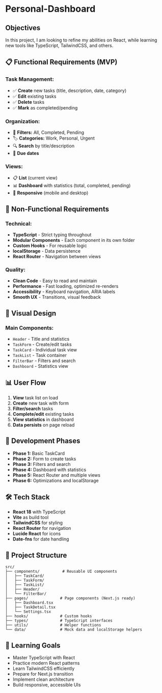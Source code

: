 # Personal-Dashboard

## Objectives
In this project, I am looking to refine my abilities on React, while learning new tools like TypeScript, TailwindCSS, and others.

## 📋 Functional Requirements (MVP)

### Task Management:
- ✅ **Create** new tasks (title, description, date, category)
- ✅ **Edit** existing tasks
- ✅ **Delete** tasks
- ✅ **Mark** as completed/pending

### Organization:
- 📂 **Filters:** All, Completed, Pending
- 🏷️ **Categories:** Work, Personal, Urgent
- 🔍 **Search** by title/description
- 📅 **Due dates**

### Views:
- 📋 **List** (current view)
- 📊 **Dashboard** with statistics (total, completed, pending)
- 📱 **Responsive** (mobile and desktop)

## 🔧 Non-Functional Requirements

### Technical:
- **TypeScript** - Strict typing throughout
- **Modular Components** - Each component in its own folder
- **Custom Hooks** - For reusable logic
- **localStorage** - Data persistence
- **React Router** - Navigation between views

### Quality:
- **Clean Code** - Easy to read and maintain
- **Performance** - Fast loading, optimized re-renders
- **Accessibility** - Keyboard navigation, ARIA labels
- **Smooth UX** - Transitions, visual feedback

## 🎨 Visual Design

### Main Components:
- `Header` - Title and statistics
- `TaskForm` - Create/edit tasks
- `TaskCard` - Individual task view
- `TaskList` - Task container
- `FilterBar` - Filters and search
- `Dashboard` - Statistics view

## 📊 User Flow

1. **View** task list on load
2. **Create** new task with form
3. **Filter/search** tasks
4. **Complete/edit** existing tasks
5. **View statistics** in dashboard
6. **Data persists** on page reload

## 🚀 Development Phases

- **Phase 1:** Basic TaskCard
- **Phase 2:** Form to create tasks
- **Phase 3:** Filters and search
- **Phase 4:** Dashboard with statistics
- **Phase 5:** React Router and multiple views
- **Phase 6:** Optimizations and localStorage

## 🛠️ Tech Stack

- **React 18** with TypeScript
- **Vite** as build tool
- **TailwindCSS** for styling
- **React Router** for navigation
- **Lucide React** for icons
- **Date-fns** for date handling

## 📁 Project Structure

```
src/
├── components/          # Reusable UI components
│   ├── TaskCard/
│   ├── TaskForm/
│   ├── TaskList/
│   ├── Header/
│   └── FilterBar/
├── pages/              # Page components (Next.js ready)
│   ├── Dashboard.tsx
│   ├── TaskDetail.tsx
│   └── Settings.tsx
├── hooks/              # Custom hooks
├── types/              # TypeScript interfaces
├── utils/              # Helper functions
└── data/               # Mock data and localStorage helpers
```

## 🎯 Learning Goals

- Master TypeScript with React
- Practice modern React patterns
- Learn TailwindCSS efficiently
- Prepare for Next.js transition
- Implement clean architecture
- Build responsive, accessible UIs